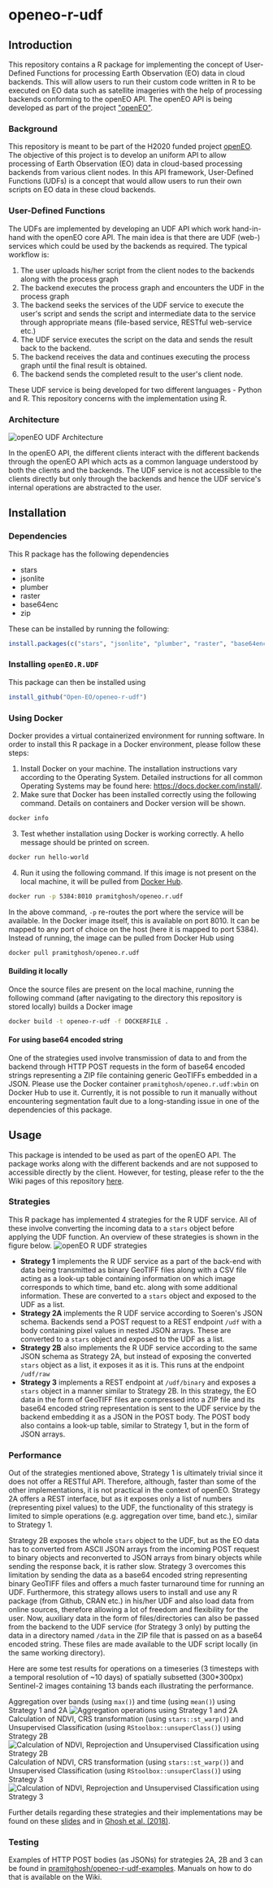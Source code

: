 # openeo-r-udf

## Introduction
This repository contains a R package for implementing the concept of User-Defined Functions for processing Earth Observation (EO) data in cloud backends. This will allow users to run their custom code written in R to be executed on EO data such as satellite imageries with the help of processing backends conforming to the openEO API. The openEO API is being developed as part of the project ["openEO"](https://github.com/Open-EO).

### Background
This repository is meant to be part of the H2020 funded project [openEO](http://openeo.org). The objective of this project is to develop an uniform API to allow processing of Earth Observation (EO) data in cloud-based processing backends from various client nodes. In this API framework, User-Defined Functions (UDFs) is a concept that would allow users to run their own scripts on EO data in these cloud backends.

### User-Defined Functions
The UDFs are implemented by developing an UDF API which work hand-in-hand with the openEO core API. The main idea is that there are UDF (web-) services which could be used by the backends as required. The typical workflow is:

1. The user uploads his/her script from the client nodes to the backends along with the process graph
2. The backend executes the process graph and encounters the UDF in the process graph
3. The backend seeks the services of the UDF service to execute the user's script and sends the script and intermediate data to the service through appropriate means (file-based service, RESTful web-service etc.)
4. The UDF service executes the script on the data and sends the result back to the backend.
5. The backend receives the data and continues executing the process graph until the final result is obtained.
6. The backend sends the completed result to the user's client node.

These UDF service is being developed for two different languages - Python and R. This repository concerns with the implementation using R.

### Architecture

![openEO UDF Architecture](https://github.com/Open-EO/openeo-r-udf/blob/master/data/openeo_github.png)

In the openEO API, the different clients interact with the different backends through the openEO API which acts as a common language understood by both the clients and the backends. The UDF service is not accessible to the clients directly but only through the backends and hence the UDF service's internal operations are abstracted to the user.

## Installation

### Dependencies
This R package has the following dependencies
 * stars
 * jsonlite
 * plumber
 * raster
 * base64enc
 * zip

These can be installed by running the following:

```r
install.packages(c("stars", "jsonlite", "plumber", "raster", "base64enc", "zip"), dependencies = TRUE)
```

### Installing `openEO.R.UDF`
This package can then be installed using

```r
install_github("Open-EO/openeo-r-udf")
```

### Using Docker
Docker provides a virtual containerized environment for running software. In order to install this R package in a Docker environment, please follow these steps:

1. Install Docker on your machine. The installation instructions vary according to the Operating System. Detailed instructions for all common Operating Systems may be found here: <https://docs.docker.com/install/>.
2. Make sure that Docker has been installed correctly using the following command. Details on containers and Docker version will be shown.
```bash
docker info
```
3. Test whether installation using Docker is working correctly. A hello message should be printed on screen. 
```bash
docker run hello-world
```
4. Run it using the following command. If this image is not present on the local machine, it will be pulled from [Docker Hub](https://hub.docker.com/r/pramitghosh/openeo.r.udf/).
```bash
docker run -p 5384:8010 pramitghosh/openeo.r.udf
```
In the above command, `-p` re-routes the port where the service will be available. In the Docker image itself, this is available on port 8010. It can be mapped to any port of choice on the host (here it is mapped to port 5384). Instead of running, the image can be pulled from Docker Hub using
```bash
docker pull pramitghosh/openeo.r.udf
```
#### Building it locally
Once the source files are present on the local machine, running the following command (after navigating to the directory this repository is stored locally) builds a Docker image
```bash
docker build -t openeo-r-udf -f DOCKERFILE .
```

#### For using base64 encoded string
One of the strategies used involve transmission of data to and from the backend through HTTP POST requests in the form of base64 encoded strings representing a ZIP file containing generic GeoTIFFs embedded in a JSON. Please use the Docker container `pramitghosh/openeo.r.udf:wbin` on Docker Hub to use it. Currently, it is not possible to run it manually without encountering segmentation fault due to a long-standing issue in one of the dependencies of this package.

## Usage
This package is intended to be used as part of the openEO API. The package works along with the different backends and are not supposed to accessible directly by the client. However, for testing, please refer to the the Wiki pages of this repository [here](https://github.com/Open-EO/openeo-r-udf/wiki).

### Strategies
This R package has implemented 4 strategies for the R UDF service. All of these involve converting the incoming data to a `stars` object before applying the UDF function. An overview of these strategies is shown in the figure below.
![openEO R UDF strategies](https://github.com/Open-EO/openeo-r-udf/blob/master/data/strategies.png)

* **Strategy 1** implements the R UDF service as a part of the back-end with data being transmitted as binary GeoTIFF files along with a CSV file acting as a look-up table containing information on which image corresponds to which time, band etc. along with some additional information. These are converted to a `stars` object and exposed to the UDF as a list.
* **Strategy 2A** implements the R UDF service according to Soeren's JSON schema. Backends send a POST request to a REST endpoint `/udf` with a body containing pixel values in nested JSON arrays. These are converted to a `stars` object and exposed to the UDF as a list.
* **Strategy 2B** also implements the R UDF service according to the same JSON schema as Strategy 2A, but instead of exposing the converted `stars` object as a list, it exposes it as it is. This runs at the endpoint `/udf/raw`
* **Strategy 3** implements a REST endpoint at `/udf/binary` and exposes a `stars` object in a manner similar to Strategy 2B. In this strategy, the EO data in the form of GeoTIFF files are compressed into a ZIP file and its base64 encoded string representation is sent to the UDF service by the backend embedding it as a JSON in the POST body. The POST body also contains a look-up table, similar to Strategy 1, but in the form of JSON arrays.

### Performance
Out of the strategies mentioned above, Strategy 1 is ultimately trivial since it does not offer a RESTful API. Therefore, although, faster than some of the other implementations, it is not practical in the context of openEO. Strategy 2A offers a REST interface, but as it exposes only a list of numbers (representing pixel values) to the UDF, the functionality of this strategy is limited to simple operations (e.g. aggregation over time, band etc.), similar to Strategy 1.

Strategy 2B exposes the whole `stars` object to the UDF, but as the EO data has to converted from ASCII JSON arrays from the incoming POST request to binary objects and reconverted to JSON arrays from binary objects while sending the response back, it is rather slow. Strategy 3 overcomes this limitation by sending the data as a base64 encoded string representing binary GeoTIFF files and offers a much faster turnaround time for running an UDF. Furthermore, this strategy allows users to install and use any R package (from Github, CRAN etc.) in his/her UDF and also load data from online sources, therefore allowing a lot of freedom and flexibility for the user. Now, auxiliary data in the form of files/directories can also be passed from the backend to the UDF service (for Strategy 3 only) by putting the data in a directory named `/data` in the ZIP file that is passed on as a base64 encoded string. These files are made available to the UDF script locally (in the same working directory).

Here are some test results for operations on a timeseries (3 timesteps with a temporal resolution of ~10 days) of spatially subsetted (300*300px) Sentinel-2 images containing 13 bands each illustrating the performance.

Aggregation over bands (using `max()`) and time (using `mean()`) using Strategy 1 and 2A
![Aggregation operations using Strategy 1 and 2A](https://github.com/Open-EO/openeo-r-udf/blob/master/data/s1v2a.png)
Calculation of NDVI, CRS transformation (using `stars::st_warp()`) and Unsupervised Classification (using `RStoolbox::unsuperClass()`) using Strategy 2B
![Calculation of NDVI, Reprojection and Unsupervised Classification using Strategy 2B](https://github.com/Open-EO/openeo-r-udf/blob/master/data/s2b.png)
Calculation of NDVI, CRS transformation (using `stars::st_warp()`) and Unsupervised Classification (using `RStoolbox::unsuperClass()`) using Strategy 3
![Calculation of NDVI, Reprojection and Unsupervised Classification using Strategy 3](https://github.com/Open-EO/openeo-r-udf/blob/master/data/s3.png)

Further details regarding these strategies and their implementations may be found on these [slides](https://pramitghosh.github.io/slides/defense_25-1.html) and in [Ghosh et al. (2018)](https://www.researchgate.net/publication/330533820_Running_user-defined_functions_in_R_on_Earth_observation_data_in_cloud_back-ends).

### Testing
Examples of HTTP POST bodies (as JSONs) for strategies 2A, 2B and 3 can be found in [pramitghosh/openeo-r-udf-examples](https://github.com/pramitghosh/openeo-r-udf-examples). Manuals on how to do that is available on the Wiki.
